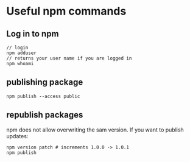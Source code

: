 # Useful npm commands

## Log in to npm
```
// login
npm adduser
// returns your user name if you are logged in
npm whoami
```

## publishing package
```
npm publish --access public
```

## republish packages

npm does not allow overwriting the sam version. If you want to publish updates:

```
npm version patch # increments 1.0.0 -> 1.0.1
npm publish
```